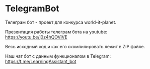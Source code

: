 # TelegramBot
Телеграм бот - проект для конкурса world-it-planet. 

Презентация работы телеграм бота на youtube: https://youtu.be/j0z4hQOViVE

Весь исходный код и как его скомпилировать лежит в ZIP файле.

Наш чат бот с данным функционалом в Telegram: https://t.me/LearningAssistant_bot
